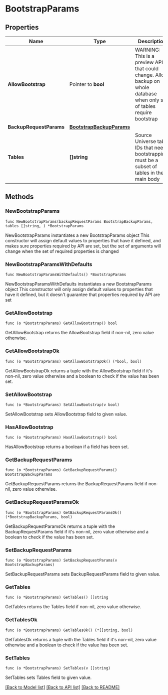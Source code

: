 # BootstrapParams

## Properties

Name | Type | Description | Notes
------------ | ------------- | ------------- | -------------
**AllowBootstrap** | Pointer to **bool** | WARNING: This is a preview API that could change. Allow backup on whole database when only set of tables require bootstrap | [optional] 
**BackupRequestParams** | [**BootstrapBackupParams**](BootstrapBackupParams.md) |  | 
**Tables** | **[]string** | Source Universe table IDs that need bootstrapping; must be a subset of tables in the main body | 

## Methods

### NewBootstrapParams

`func NewBootstrapParams(backupRequestParams BootstrapBackupParams, tables []string, ) *BootstrapParams`

NewBootstrapParams instantiates a new BootstrapParams object
This constructor will assign default values to properties that have it defined,
and makes sure properties required by API are set, but the set of arguments
will change when the set of required properties is changed

### NewBootstrapParamsWithDefaults

`func NewBootstrapParamsWithDefaults() *BootstrapParams`

NewBootstrapParamsWithDefaults instantiates a new BootstrapParams object
This constructor will only assign default values to properties that have it defined,
but it doesn't guarantee that properties required by API are set

### GetAllowBootstrap

`func (o *BootstrapParams) GetAllowBootstrap() bool`

GetAllowBootstrap returns the AllowBootstrap field if non-nil, zero value otherwise.

### GetAllowBootstrapOk

`func (o *BootstrapParams) GetAllowBootstrapOk() (*bool, bool)`

GetAllowBootstrapOk returns a tuple with the AllowBootstrap field if it's non-nil, zero value otherwise
and a boolean to check if the value has been set.

### SetAllowBootstrap

`func (o *BootstrapParams) SetAllowBootstrap(v bool)`

SetAllowBootstrap sets AllowBootstrap field to given value.

### HasAllowBootstrap

`func (o *BootstrapParams) HasAllowBootstrap() bool`

HasAllowBootstrap returns a boolean if a field has been set.

### GetBackupRequestParams

`func (o *BootstrapParams) GetBackupRequestParams() BootstrapBackupParams`

GetBackupRequestParams returns the BackupRequestParams field if non-nil, zero value otherwise.

### GetBackupRequestParamsOk

`func (o *BootstrapParams) GetBackupRequestParamsOk() (*BootstrapBackupParams, bool)`

GetBackupRequestParamsOk returns a tuple with the BackupRequestParams field if it's non-nil, zero value otherwise
and a boolean to check if the value has been set.

### SetBackupRequestParams

`func (o *BootstrapParams) SetBackupRequestParams(v BootstrapBackupParams)`

SetBackupRequestParams sets BackupRequestParams field to given value.


### GetTables

`func (o *BootstrapParams) GetTables() []string`

GetTables returns the Tables field if non-nil, zero value otherwise.

### GetTablesOk

`func (o *BootstrapParams) GetTablesOk() (*[]string, bool)`

GetTablesOk returns a tuple with the Tables field if it's non-nil, zero value otherwise
and a boolean to check if the value has been set.

### SetTables

`func (o *BootstrapParams) SetTables(v []string)`

SetTables sets Tables field to given value.



[[Back to Model list]](../README.md#documentation-for-models) [[Back to API list]](../README.md#documentation-for-api-endpoints) [[Back to README]](../README.md)


